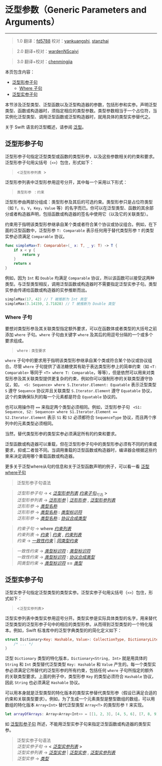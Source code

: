 # 泛型参数（Generic Parameters and Arguments）
---------

> 1.0
> 翻译：[fd5788](https://github.com/fd5788)
> 校对：[yankuangshi](https://github.com/yankuangshi), [stanzhai](https://github.com/stanzhai)

> 2.0
> 翻译+校对：[wardenNScaiyi](https:github.com/wardenNScaiyi)

> 3.0
> 翻译+校对：[chenmingjia](https:github.com/chenmingjia)

本页包含内容：

- [泛型形参子句](#generic_parameter)
    - [Where 子句](#where_clauses)
- [泛型实参子句](#generic_argument)

本节涉及泛型类型、泛型函数以及泛型构造器的参数，包括形参和实参。声明泛型类型、函数或构造器时，须指定相应的类型参数。类型参数相当于一个占位符，当实例化泛型类型、调用泛型函数或泛型构造器时，就用具体的类型实参替代之。

关于 Swift 语言的泛型概述，请参阅 [泛型](../chapter2/23_Generics.md)。

<a name="generic_parameter"></a>
## 泛型形参子句

泛型形参子句指定泛型类型或函数的类型形参，以及这些参数相关的约束和要求。泛型形参子句用尖括号（`<>`）包住，形式如下：

> <`泛型形参列表 `>  

泛型形参列表中泛型形参用逗号分开，其中每一个采用以下形式：

> `类型形参 ` : ` 约束 `

泛型形参由两部分组成：类型形参及其后的可选约束。类型形参只是占位符类型（如 `T`，`U`，`V`，`Key`，`Value` 等）的名字而已。你可以在泛型类型、函数的其余部分或者构造器声明，包括函数或构造器的签名中使用它（以及它的关联类型）。

约束用于指明该类型形参继承自某个类或者符合某个协议或协议组合。例如，在下面的泛型函数中，泛型形参 `T: Comparable` 表示任何用于替代类型形参 `T` 的类型实参必须满足 `Comparable` 协议。

```swift
func simpleMax<T: Comparable>(_ x: T, _ y: T) -> T {
    if x < y {
        return y
    }
    return x
}
```

例如，因为 `Int` 和 `Double` 均满足 `Comparable` 协议，所以该函数可以接受这两种类型。与泛型类型相反，调用泛型函数或构造器时不需要指定泛型实参子句。类型实参由传递给函数或构造器的实参推断而出。

```swift
simpleMax(17, 42) // T 被推断为 Int 类型
simpleMax(3.14159, 2.71828) // T 被推断为 Double 类型
```

<a name="where_clauses"></a>
### Where 子句

要想对类型形参及其关联类型指定额外要求，可以在函数体或者类型的大括号之前添加 `where` 子句。`where` 子句由关键字 `where` 及其后的用逗号分隔的一个或多个要求组成。

> `where` : ` 类型要求 `

`where` 子句中的要求用于指明该类型形参继承自某个类或符合某个协议或协议组合。尽管 `where` 子句提供了语法糖使其有助于表达类型形参上的简单约束（如 `<T: Comparable>` 等同于 `<T> where T: Comparable`，等等），但是依然可以用来对类型形参及其关联类型提供更复杂的约束，例如你可以强制形参的关联类型遵守协议，如，` <S: Sequence> where S.Iterator.Element: Equatable` 表示泛型类型 `S` 遵守 `Sequence` 协议并且关联类型 `S.Iterator.Element` 遵守 `Equatable` 协议，这个约束确保队列的每一个元素都是符合 `Equatable` 协议的。

也可以用操作符 `==` 来指定两个类型必须相同。例如，泛型形参子句 ` <S1: Sequence, S2: Sequence> where S1.Iterator.Element == S2.Iterator.Element` 表示 `S1` 和 `S2` 必须都符合 `SequenceType` 协议，而且两个序列中的元素类型必须相同。

当然，替代类型形参的类型实参必须满足所有的约束和要求。

泛型函数或构造器可以重载，但在泛型形参子句中的类型形参必须有不同的约束或要求，抑或二者皆不同。当调用重载的泛型函数或构造器时，编译器会根据这些约束来决定调用哪个重载函数或构造器。

更多关于泛型where从句的信息和关于泛型函数声明的例子，可以看一看 [泛型where子句](https://github.com/numbbbbb/the-swift-programming-language-in-chinese/blob/gh-pages/source/chapter2/23_Generics.md#where_clauses)

> 泛型形参子句语法  

<a name="generic-parameter-clause"></a>
> *泛型形参子句* → **<** [*泛型形参列表*](#generic-parameter-list) [*约束子句*](#requirement-clause)<sub>可选</sub> **>**  
<a name="generic-parameter-list"></a>
> *泛型形参列表* → [*泛形形参*](#generic-parameter) | [*泛形形参*](#generic-parameter) **,** [*泛型形参列表*](#generic-parameter-list)  
<a name="generic-parameter"></a>
> *泛形形参* → [*类型名称*](03_Types.html#type-name)  
> *泛形形参* → [*类型名称*](03_Types.html#type-name) **:** [*类型标识符*](03_Types.html#type-identifier)  
> *泛形形参* → [*类型名称*](03_Types.html#type-name) **:** [*协议合成类型*](03_Types.html#protocol-composition-type)  

<a name="requirement-clause"></a>
> *约束子句* → **where** [*约束列表*](#requirement-list)  
<a name="requirement-list"></a>
> *约束列表* → [*约束*](#requirement) | [*约束*](#requirement) **,** [*约束列表*](#requirement-list)  
<a name="requirement"></a>
> *约束* → [*一致性约束*](#conformance-requirement) | [*同类型约束*](#same-type-requirement)  

<a name="conformance-requirement"></a>
> *一致性约束* → [*类型标识符*](03_Types.html#type-identifier) **:** [*类型标识符*](03_Types.html#type-identifier)  
> *一致性约束* → [*类型标识符*](03_Types.html#type-identifier) **:** [*协议合成类型*](03_Types.html#protocol-composition-type)  
<a name="same-type-requirement"></a>
> *同类型约束* → [*类型标识符*](03_Types.html#type-identifier) **==** [*类型*](03_Types.html#type)  

<a name="generic_argument"></a>
## 泛型实参子句

泛型实参子句指定泛型类型的类型实参。泛型实参子句用尖括号（`<>`）包住，形式如下：

> <`泛型实参列表`>

泛型实参列表中类型实参用逗号分开。类型实参是实际具体类型的名字，用来替代泛型类型的泛型形参子句中的相应的类型形参。从而得到泛型类型的一个特化版本。例如，Swift 标准库中的泛型字典类型的的简化定义如下：

```swift
struct Dictionary<Key: Hashable, Value>: CollectionType, DictionaryLiteralConvertible {
    /* ... */
}
```

泛型 `Dictionary` 类型的特化版本，`Dictionary<String, Int>` 就是用具体的 `String` 和 `Int` 类型替代泛型类型 `Key: Hashable` 和 `Value` 产生的。每一个类型实参必须满足它所替代的泛型形参的所有约束，包括任何 `where` 子句所指定的额外的关联类型要求。上面的例子中，类型形参 `Key` 的类型必须符合 `Hashable` 协议，因此 `String` 也必须满足 `Hashable` 协议。

可以用本身就是泛型类型的特化版本的类型实参替代类型形参（假设已满足合适的约束和关联类型要求）。例如，为了生成一个元素类型是整型数组的数组，可以用数组的特化版本 `Array<Int>` 替代泛型类型 `Array<T>` 的类型形参 `T` 来实现。

```swift
let arrayOfArrays: Array<Array<Int>> = [[1, 2, 3], [4, 5, 6], [7, 8, 9]]
```

如 [泛型形参子句](#generic_parameter) 所述，不能用泛型实参子句来指定泛型函数或构造器的类型实参。

> 泛型实参子句语法  
<a name="generic-argument-clause"></a>
> *泛型实参子句* → **<** [*泛型实参列表*](#generic-argument-list) **>**  
<a name="generic-argument-list"></a>
> *泛型实参列表* → [*泛型实参*](#generic-argument) | [*泛型实参*](#generic-argument) **,** [*泛型实参列表*](#generic-argument-list)  
<a name="generic-argument"></a>
> *泛型实参* → [*类型*](03_Types.html#type)  
